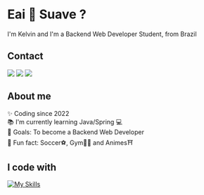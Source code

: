 # Eai 👋 Suave ?

I'm Kelvin and I'm a Backend Web Developer Student, from Brazil

## Contact

<a href="https://www.linkedin.com/in/kelvinwatanaberodriguescoding/" target="_blank"><img src="https://img.shields.io/badge/LinkedIn-0077B5?style=for-the-badge&logo=linkedin&logoColor=white" target="_blank"></a>
<a href="https://www.instagram.com/klvnwr_/" target="_blank"><img src="https://img.shields.io/badge/Instagram-E4405F?style=for-the-badge&logo=instagram&logoColor=white" target="_blank"></a>
<a href="https://github.com/KlvnWr" target="_blank"><img src="https://img.shields.io/badge/github-%23121011.svg?style=for-the-badge&logo=github&logoColor=white" target="_blank"></a>

## About me

✨ Coding since 2022  
📚 I'm currently learning Java/Spring 💻  
🎯 Goals: To become a Backend Web Developer  
🎲 Fun fact: Soccer⚽, Gym💪🏼 and Animes⛩️

## I code with

[![My Skills](https://skillicons.dev/icons?i=js,html,css)](https://skillicons.dev)
